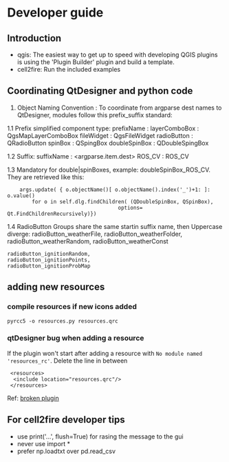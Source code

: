 # Developer guide

## Introduction
- qgis: The easiest way to get up to speed with developing QGIS plugins is using the 'Plugin Builder' plugin and build a template.
- cell2fire: Run the included examples

## Coordinating QtDesigner and python code
1. Object Naming Convention : 
To coordinate from argparse dest names to QtDesigner, modules follow this prefix_suffix standard:

1.1 Prefix simplified component type: 
	prefixName	:	<class type> 
	layerComboBox	:	QgsMapLayerComboBox 
	fileWidget	:	QgsFileWidget
	radioButton	:	QRadioButton
	spinBox		:	QSpingBox
	doubleSpinBox	:	QDoubleSpingBox

1.2 Suffix:
	suffixName 	:	<argparse.item.dest>
	ROS_CV		:	ROS_CV

1.3 Mandatory for double|spinBoxes, example: doubleSpinBox_ROS_CV. They are retrieved like this:

        args.update( { o.objectName()[ o.objectName().index('_')+1: ]: o.value() 
            for o in self.dlg.findChildren( (QDoubleSpinBox, QSpinBox), 
                                        options= Qt.FindChildrenRecursively)})

1.4 RadioButton Groups share the same startin suffix name, then Uppercase diverge:
	radioButton_weatherFile, 
	radioButton_weatherFolder, 
	radioButton_weatherRandom, 
	radioButton_weatherConst
	
	radioButton_ignitionRandom, 
	radioButton_ignitionPoints, 
	radioButton_ignitionProbMap

## adding new resources
### compile resources if new icons added
```
pyrcc5 -o resources.py resources.qrc
```
### qtDesigner bug when adding a resource
If the plugin won't start after adding a resource with `No module named 'resources_rc'`.
Delete the line in between 
```
 <resources>
  <include location="resources.qrc"/>
 </resources>
```
Ref: [broken plugin](https://gis.stackexchange.com/questions/271848/the-plug-in-is-broken-no-module-named-resources)

## For cell2fire developer tips
- use print('...', flush=True) for rasing the message to the gui
- never use import *
- prefer np.loadtxt over pd.read_csv
